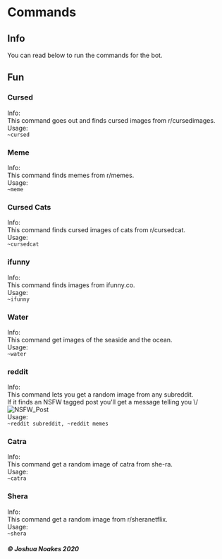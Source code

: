 # Commands

## Info
You can read below to run the commands for the bot.     

## Fun
### Cursed   
Info:     
This command goes out and finds cursed images from r/cursedimages.      
Usage:         
```~cursed```     
### Meme  
Info:  
This command finds memes from r/memes.  
Usage:  
```~meme```  
### Cursed Cats
Info:  
This command finds cursed images of cats from r/cursedcat.  
Usage:  
```~cursedcat```  
### ifunny  
Info:  
This command finds images from ifunny.co.  
Usage:  
```~ifunny```  
### Water  
Info:  
This command get images of the seaside and the ocean.  
Usage:  
```~water```  
### reddit  
Info:  
This command lets you get a random image from any subreddit.  
If it finds an NSFW tagged post you'll get a message telling you \\\/  
![NSFW_Post](https://raw.githubusercontent.com/Joshua-Noakes1/Lake-CDN/master/CDN/Images/Readme/Commands.md/Post-ex-01-NSFW.png)  
Usage:  
```~reddit subreddit, ~reddit memes```  
### Catra   
Info:  
This command get a random image of catra from she-ra.  
Usage:  
```~catra```    
### Shera  
Info:  
This command get a random image from r/sheranetflix.  
Usage:  
```~shera```  
     
##### © Joshua Noakes 2020
